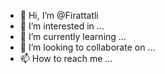 - 👋 Hi, I’m @Firattatli
- 👀 I’m interested in ...
- 🌱 I’m currently learning ...
- 💞️ I’m looking to collaborate on ...
- 📫 How to reach me ...

<!---
Firattatli/Firattatli is a ✨ special ✨ repository because its `README.md` (this file) appears on your GitHub profile.
You can click the Preview link to take a look at your changes.
--->
